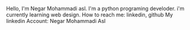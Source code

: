 Hello, I'm Negar Mohammadi asl. 
I'm a python programing develoder.
i'm currently learning web design.
How to reach me: linkedin,  github 
My linkedin Account: Negar Mohammadi Asl
